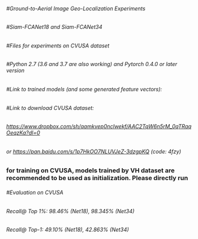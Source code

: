 ###### #Ground-to-Aerial Image Geo-Localization Experiments
###### #Siam-FCANet18 and Siam-FCANet34
###### #Files for experiments on CVUSA dataset
###### #Python 2.7 (3.6 and 3.7 are also working) and Pytorch 0.4.0 or later version
###### #Link to trained models (and some generated feature vectors): 
###### #Link to download CVUSA dataset: 
###### https://www.dropbox.com/sh/qamkvep0nclwekf/AAC2TqW6n5rM_0qTRaqOeqzKa?dl=0  
###### or https://pan.baidu.com/s/1p7HkOO7NLUVJeZ-3dzgpKQ (code: 4fzy)

### for training on CVUSA, models trained by VH dataset are recommended to be used as initialization. Please directly run  

###### #Evaluation on CVUSA 
###### Recall@ Top 1%: 98.46% (Net18), 98.345% (Net34)
###### Recall@ Top-1:  49.10% (Net18), 42.863% (Net34)
